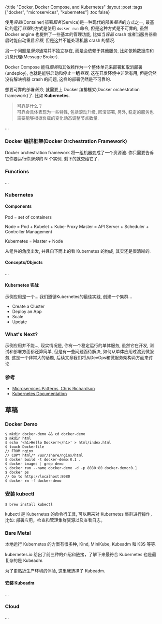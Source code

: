 {:title "Docker, Docker Compose, and Kubernetes"
 :layout :post
 :tags  ["docker", "microservices", "kubernetes"]
 :toc false}

使用*容器*(Container)部署*服务*(Service)是一种现代的部署*服务*的方式之一, 最基础的运行*容器*的方式是使用 `docker run` 命令, 但是这种方式是不可靠的, 虽然 Docker engine 也提供了一些基本的管理功能, 比如当*容器* crash 或者当服务器重启时能自动重启*容器*, 但是这并不能处理机器 crash 的情况.

另一个问题是*服务*通常并不独立存在, 而是会依赖于其他服务, 比如依赖数据库和消息代理(Message Broker).

Docker Compose 能将*服务*和其依赖作为一个整体单元来部署和取消部署(undeploy), 也就是能够启动和停止**一组***容器*, 这在开发环境中非常有用, 但是仍然没有解决机器 crash 的问题, 这样的部署仍然是不可靠的.

想要可靠的部署*服务*, 就需要上 Docker 编排框架(Docker orchestration framework)了. 比如 **Kubernetes**.

> 可靠是什么？<br>
> 可靠会具体表现为一些特性, 包括滚动升级, 回滚部署, 另外, 稳定的服务也需要能够根据负载的变化动态调整节点数量.

...

### Docker 编排框架(Docker Orchestration Framework)

Docker orchestration framework 将一组机器变成了一个资源池. 你只需要告诉它你要运行你*服务*的 N 个实例, 剩下的就交给它了.

### Functions

...

### Kubernetes

#### Components

Pod = set of containers

Node = Pod + Kubelet + Kube-Proxy
Master = API Server + Scheduler + Controller Management

Kubernetes = Master + Node

从组件的角度出发, 并且自下而上的看 Kubernetes 的构成, 其实还是很清晰的.

#### Concepts/Objects

...


#### Kubernetes 实战

示例应用是一个...
我们遵循Kubernetes的最佳实践, 创建一个集群...

- Create a Cluster
- Deploy an App
- Scale
- Update

### What's Next?

示例应用并不能..., 现实情况是, 你有一个稳定运行的单体服务, 虽然它在开发, 测试和部署方面都还算简单, 但是有一些问题亟待解决, 如何从单体应用过渡到微服务, 这是一个非常大的话题, 后续文章我们将从DevOps和微服务架构两方面来讨论.

### 参考

- [Microservices Patterns, Chris Richardson](https://microservices.io/book)
- [Kubernetes Documentation](https://kubernetes.io/docs/home/)

## 草稿


### Docker Demo

```language-shell
$ mkdir docker-demo && cd docker-demo
$ mkdir html
$ echo '<h1>Hello Docker!</h1>' > html/index.html
$ touch Dockerfile
// FROM nginx
// COPY html/* /usr/share/nginx/html
$ docker build -t docker-demo:0.1 .
$ docker images | grep demo
$ docker run --name docker-demo -d -p 8080:80 docker-demo:0.1
$ docker ps
// Go to http://localhost:8080
$ docker rm -f docker-demo
```


### 安装 kubectl

```language-shell
$ brew install kubectl
```

kubectl 是 Kubernetes 的命令行工具, 可以用来对 Kubernetes 集群进行操作，比如: 部署应用，检查和管理集群资源以及查看日志。


### Bare Metal

本地运行 Kubernetes 的方案有很多种, Kind, MiniKube, Kubeadm 和 K3S 等等.

kubernetes.io 给出了前三种的介绍和链接，了解下来最符合 Kubernetes 也是最复杂的是 Kubeadm.

为了更贴近生产环境的体验, 这里我选择了 Kubeadm.

#### 安装 Kubeadm

...

### Cloud

...